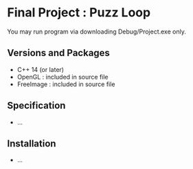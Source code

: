 # Final Project : Puzz Loop
You may run program via downloading Debug/Project.exe only.


## Versions and Packages
- C++ 14 (or later)
- OpenGL : included in source file
- FreeImage : included in source file


## Specification
- ...

## Installation
- ...
